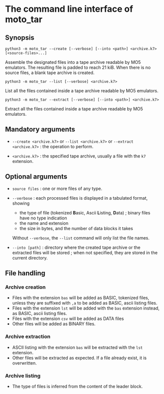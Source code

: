 # The command line interface of moto_tar

## Synopsis

```
python3 -m moto_tar --create [--verbose] [--into <path>] <archive.k7> [<source-files>...]
```

Assemble the designated files into a tape archive readable by MO5 emulators. The resulting file is padded to reach 21 kiB. When there is no source files, a blank tape archive is created.

```
python3 -m moto_tar --list [--verbose] <archive.k7>
```

List all the files contained inside a tape archive readable by MO5 emulators.

```
python3 -m moto_tar --extract [--verbose] [--into <path>] <archive.k7>
```

Extract all the files contained inside a tape archive readable by MO5 emulators.

## Mandatory arguments

* `--create <archive.k7>` or `--list <archive.k7>` or `--extract <archive.k7>` : the operation to perform.

* `<archive.k7>` : the specified tape archive, usually a file with the `k7` extension.

## Optional arguments

* `source files` : one or more files of any type.

* `--verbose` : each processed files is displayed in a tabulated format, showing

  * the type of file (tokenized **B**asic, Ascii **L**isting, **D**ata) ; binary files have no type indication
  * the name and extension
  * the size in bytes, and the number of data blocks it takes

  Without `--verbose`, the `--list` command will only list the file names.

* `--into [path]` : directory where the created tape archive or the extracted files will be stored ; when not specified, they are stored in the current directory.

## File handling

### Archive creation

* Files with the extension `bas` will be added as BASIC, tokenized files, unless they are suffixed with `,a` to be added as BASIC, ascii listing files.
* Files with the extension `lst` will be added with the `bas` extension instead, as BASIC, ascii listing files.
* Files with the extension `csv` will be added as DATA files
* Other files will be added as BINARY files.

### Archive extraction

* ASCII listing with the extension `bas` will be extracted with the `lst` extension.
* Other files will be extracted as expected. If a file already exist, it is overwritten.

### Archive listing

* The type of files is inferred from the content of the leader block.
